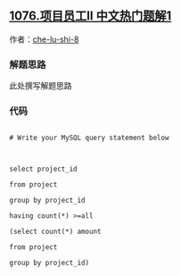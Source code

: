 ## [1076.项目员工II 中文热门题解1](https://leetcode.cn/problems/project-employees-ii/solutions/100000/yong-alljiu-bu-yong-yong-max-limitliao-by-che-lu-s)

作者：[che-lu-shi-8](https://leetcode.cn/u/che-lu-shi-8)
### 解题思路
此处撰写解题思路

### 代码

```mysql
# Write your MySQL query statement below

select project_id
from project
group by project_id
having count(*) >=all 
(select count(*) amount
from project 
group by project_id)
```